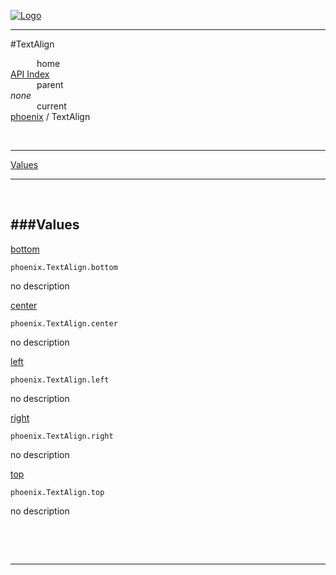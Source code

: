 
[![Logo](../../images/logo.png)](../../index.html)

---

#TextAlign


&emsp;&emsp;&emsp;home   
[API Index](../../api/index.html#phoenix)   
&emsp;&emsp;&emsp;parent    
_none_   
&emsp;&emsp;&emsp;current    
[phoenix](./) / TextAlign

<br/>

---


[Values](#Values)   


---

&nbsp;   

<a class="lift" name="Values" ></a>
###Values   
---
<a class="lift" name="bottom" href="#bottom">bottom</a>



`phoenix.TextAlign.bottom`

<span class="small_desc_flat"> no description </span>   

<a class="lift" name="center" href="#center">center</a>



`phoenix.TextAlign.center`

<span class="small_desc_flat"> no description </span>   

<a class="lift" name="left" href="#left">left</a>



`phoenix.TextAlign.left`

<span class="small_desc_flat"> no description </span>   

<a class="lift" name="right" href="#right">right</a>



`phoenix.TextAlign.right`

<span class="small_desc_flat"> no description </span>   

<a class="lift" name="top" href="#top">top</a>



`phoenix.TextAlign.top`

<span class="small_desc_flat"> no description </span>   

&nbsp;   



&nbsp;
&nbsp;
&nbsp;

---  


&nbsp;   
&nbsp;   